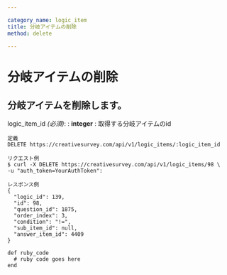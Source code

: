 ```yaml
---

category_name: logic_item
title: 分岐アイテムの削除
method: delete

---
```


# 分岐アイテムの削除

## 分岐アイテムを削除します。

logic_item_id _(必須)_:
: __integer__
: 取得する分岐アイテムのid

~~~
定義
DELETE https://creativesurvey.com/api/v1/logic_items/:logic_item_id

リクエスト例
$ curl -X DELETE https://creativesurvey.com/api/v1/logic_items/98 \
-u "auth_token=YourAuthToken":

レスポンス例
{
  "logic_id": 139,
  "id": 98,
  "question_id": 1875,
  "order_index": 3,
  "condition": "!=",
  "sub_item_id": null,
  "answer_item_id": 4409
}

~~~

~~~
def ruby_code
  # ruby code goes here
end
~~~


